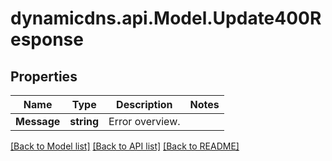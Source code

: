 # dynamicdns.api.Model.Update400Response

## Properties

Name | Type | Description | Notes
------------ | ------------- | ------------- | -------------
**Message** | **string** | Error overview. | 

[[Back to Model list]](../README.md#documentation-for-models) [[Back to API list]](../README.md#documentation-for-api-endpoints) [[Back to README]](../README.md)

